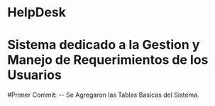 # HelpDesk
# Sistema dedicado a la Gestion y Manejo de Requerimientos de los Usuarios


#Primer Commit:
-- Se Agregaron las Tablas Basicas del Sistema.

